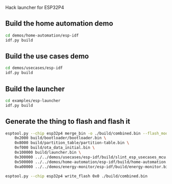 Hack launcher for ESP32P4


## Build the home automation demo

```bash
cd demos/home-automation/esp-idf
idf.py build
```

## Build the use cases demo

```bash
cd demos/usecases/esp-idf
idf.py build
```

## Build the launcher

```bash
cd examples/esp-launcher
idf.py build
```

## Generate the thing to flash and flash it

```bash
esptool.py --chip esp32p4 merge_bin -o ./build/combined.bin --flash_mode dio --flash_size 16MB \
    0x2000 build/bootloader/bootloader.bin \
    0x8000 build/partition_table/partition-table.bin \
    0xf000 build/ota_data_initial.bin \
    0x100000 build/launcher.bin \
    0x300000 ../../demos/usecases/esp-idf/build/slint_esp_usecases_mcu.bin \
    0x500000 ../../demos/home-automation/esp-idf/build/home-automation.bin \
    0xa00000 ../../demos/energy-monitor/esp-idf/build/energy-monitor.bin

esptool.py --chip esp32p4 write_flash 0x0 ./build/combined.bin

```